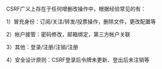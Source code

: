 CSRF广义上存在于任何增删改操作中，根据经验常见的有：

1）冒充身份：订阅/关注/转发/投票操作，删除文件，更改配置等

2）帐户接管：密码修改，邮箱绑定，第三方帐户关联

3）其他：登录/注册/注销/注册

4）安全设计原则：CSRF登录后令牌未更新、登出后未注销等